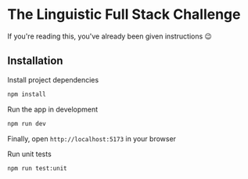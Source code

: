 # The Linguistic Full Stack Challenge

If you're reading this, you've already been given instructions :wink:

## Installation

Install project dependencies

```bash
npm install
```

Run the app in development

```bash
npm run dev
```

Finally, open `http://localhost:5173` in your browser

Run unit tests

```bash
npm run test:unit
```
